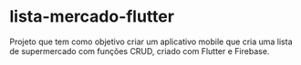 # lista-mercado-flutter
Projeto que tem como objetivo criar um aplicativo mobile que cria uma lista de supermercado com funções CRUD, criado com Flutter e Firebase.
